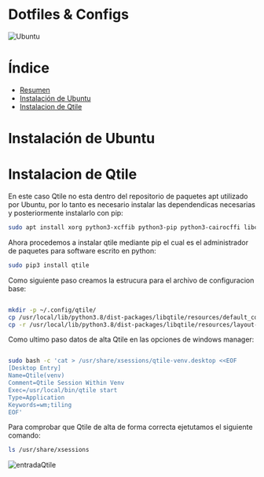 # Dotfiles & Configs

![Ubuntu](https://user-images.githubusercontent.com/76860968/140549874-a8372941-339c-40ad-b636-9535f998dcc1.png)

# Índice

- [Resumen](#resumen)
- [Instalación de Ubuntu](#instalación-de-ubuntu)
- [Instalacion de Qtile](#instalacion-de-qtile)




# Instalación de Ubuntu





# Instalacion de Qtile

En este caso Qtile no esta dentro del repositorio de paquetes apt utilizado por Ubuntu, por lo tanto es necesario instalar las dependendicas necesarias y posteriormente instalarlo con pip:

```bash
sudo apt install xorg python3-xcffib python3-pip python3-cairocffi libcairo2 lightdm python3-psutil
```
Ahora procedemos a instalar qtile mediante pip el cual es el administrador de paquetes para software escrito en python:

```bash
sudo pip3 install qtile
```
Como siguiente paso creamos la estrucura para el archivo de configuracion base:

```bash

mkdir -p ~/.config/qtile/
cp /usr/local/lib/python3.8/dist-packages/libqtile/resources/default_config.py ~/.config/qtile/config.ori
cp -r /usr/local/lib/python3.8/dist-packages/libqtile/resources/layout-icons/ .config/qtile/icons

```
Como ultimo paso datos de alta Qtile en las opciones de windows manager:

```bash

sudo bash -c 'cat > /usr/share/xsessions/qtile-venv.desktop <<EOF
[Desktop Entry]
Name=Qtile(venv)
Comment=Qtile Session Within Venv
Exec=/usr/local/bin/qtile start
Type=Application
Keywords=wm;tiling
EOF'

```

Para comprobar que Qtile de alta de forma correcta ejetutamos el siguiente comando:

```bash
ls /usr/share/xsessions

```
![entradaQtile](https://user-images.githubusercontent.com/76860968/140796500-c18b4c0c-7079-49e7-9ffd-ea57bbc1a279.png)
 








